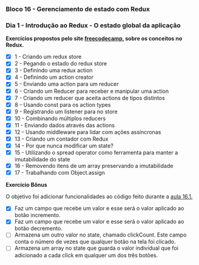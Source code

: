 ### Bloco 16 - Gerenciamento de estado com Redux
### Dia 1 - Introdução ao Redux - O estado global da aplicação

**Exercícios propostos pelo site [freecodecamp](https://www.freecodecamp.org/learn/), sobre os conceitos no Redux.**

- [x] 1 - Criando um redux store
- [x] 2 - Pegando o estado do redux store
- [x] 3 - Definindo uma redux action
- [x] 4 - Definindo um action creator
- [x] 5 - Enviando uma action para um reducer
- [x] 6 - Criando um Reducer para receber e manipular uma action
- [x] 7 - Criando um reducer que aceita actions de tipos distintos
- [x] 8 - Usando const para os action types
- [x] 9 - Registrando um listener para no store
- [x] 10 - Combinando múltiplos reducers
- [x] 11 - Enviando dados através das actions
- [x] 12 - Usando middleware para lidar com ações assíncronas
- [x] 13 - Criando um contador com Redux
- [x] 14 - Por que nunca modificar um state?
- [x] 15 - Utilizando o spread operator como ferramenta para manter a imutabilidade do state
- [x] 16 - Removendo itens de um array preservando a imutabilidade
- [x] 17 - Trabalhando com Object.assign

**Exercício Bônus**

O objetivo foi adicionar funcionalidades ao código feito durante a [aula 16.1.](https://github.com/tryber/sd-011-live-lectures/pull/41)

- [x] Faz um campo que recebe um valor e esse será o valor aplicado ao botão incremento.
- [x] Faz um campo que recebe um valor e esse será o valor aplicado ao botão decremento.
- [ ] Armazena um outro valor no state, chamado clickCount. Este campo conta o número de vezes que qualquer botão na tela foi clicado.
- [ ] Armazena um array no state que guarda o valor individual que foi adicionado a cada click em qualquer um dos três botões.

